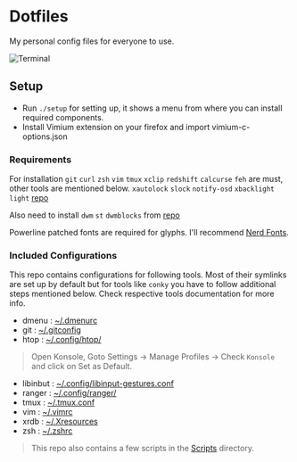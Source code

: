 # Dotfiles

My personal config files for everyone to use.

![Terminal](https://i.imgur.com/XOJlQXU.png)

## Setup

* Run `./setup` for setting up, it shows a menu from where you can install required components.
* Install Vimium extension on your firefox and import vimium-c-options.json


### Requirements

For installation `git` `curl` `zsh` `vim` `tmux` `xclip` `redshift` `calcurse` `feh` are must, other tools are mentioned below.
`xautolock` `slock` `notify-osd` `xbacklight`
`light` [repo](https://github.com/haikarainen/light)


Also need to install `dwm` `st` `dwmblocks` from [repo](https://github.com/Serapirn/dwm/)

Powerline patched fonts are required for glyphs. I'll recommend [Nerd Fonts](https://www.nerdfonts.com/).

### Included Configurations

This repo contains configurations for following tools.
Most of their symlinks are set up by default but for tools like  `conky` you have to follow additional steps mentioned below.
Check respective tools documentation for more info.

* dmenu : [~/.dmenurc](https://github.com/2KAbhishek/Dotfiles/blob/master/.dmenurc)
* git : [~/.gitconfig](https://github.com/2KAbhishek/Dotfiles/blob/master/.gitconfig)
* htop : [~/.config/htop/](https://github.com/2KAbhishek/Dotfiles/blob/master/.config/htop/)

> Open Konsole, Goto Settings -> Manage Profiles -> Check `Konsole` and click on Set as Default.

* libinbut : [~/.config/libinput-gestures.conf](https://github.com/2KAbhishek/Dotfiles/blob/master/.config/libinput-gestures.conf)
* ranger : [~/.config/ranger/](https://github.com/2KAbhishek/Dotfiles/blob/master/.config/ranger/)
* tmux : [~/.tmux.conf](https://github.com/2KAbhishek/Dotfiles/blob/master/.tmux.conf)
* vim : [~/.vimrc](https://github.com/2KAbhishek/Dotfiles/blob/master/.vimrc)
* xrdb : [~/.Xresources](https://github.com/2KAbhishek/Dotfiles/blob/master/.Xresources)
* zsh : [~/.zshrc](https://github.com/2KAbhishek/Dotfiles/blob/master/.zshrc)

> This repo also contains a few scripts in the [Scripts](https://github.com/2KAbhishek/Dotfiles/blob/master/Scripts) directory.

